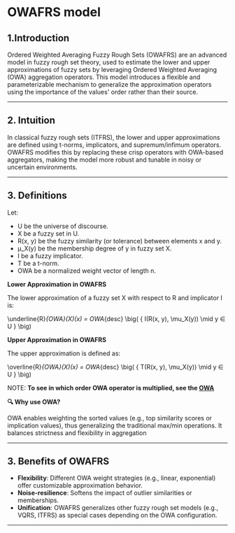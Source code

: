 # OWAFRS model

## 1.Introduction

Ordered Weighted Averaging Fuzzy Rough Sets (OWAFRS) are an advanced model in fuzzy rough set theory, used to estimate the lower and upper approximations of fuzzy sets by 
leveraging Ordered Weighted Averaging (OWA) aggregation operators. This model introduces a flexible and parameterizable mechanism to generalize the approximation operators
 using the importance of the values' order rather than their source.

---

## 2. Intuition

In classical fuzzy rough sets (ITFRS), the lower and upper approximations are defined using t-norms, implicators, and supremum/infimum operators. OWAFRS modifies this by replacing these crisp operators with OWA-based aggregators, 
making the model more robust and tunable in noisy or uncertain environments.

---

## 3. Definitions

Let:

  - U be the universe of discourse.
  - X be a fuzzy set in U.
  - R(x, y) be the fuzzy similarity (or tolerance) between elements x and y.
  - μ_X(y) be the membership degree of y in fuzzy set X.
  - I be a fuzzy implicator.
  - T be a t-norm.
  - OWA be a normalized weight vector of length n.


**Lower Approximation in OWAFRS**

The lower approximation of a fuzzy set X with respect to R and implicator I is:

\underline{R}_{OWA}(X)(x) = OWA_{desc} \big( \{ I(R(x, y), \mu_X(y)) \mid y ∈ U \} \big)


**Upper Approximation in OWAFRS**

The upper approximation is defined as:

\overline{R}_{OWA}(X)(x) = OWA_{desc} \big( \{ T(R(x, y), \mu_X(y)) \mid y ∈ U \} \big)

NOTE: **To see in which order OWA operator is multiplied, see the [OWA](owa_weights_info.md)**


**🔍 Why use OWA?**

OWA enables weighting the sorted values (e.g., top similarity scores or implication values), thus generalizing the traditional max/min operations. It balances strictness and flexibility in aggregation

---

## 3. Benefits of OWAFRS

  - **Flexibility**: Different OWA weight strategies (e.g., linear, exponential) offer customizable approximation behavior.
  - **Noise-resilience**: Softens the impact of outlier similarities or memberships.
  - **Unification**: OWAFRS generalizes other fuzzy rough set models (e.g., VQRS, ITFRS) as special cases depending on the OWA configuration.
---

